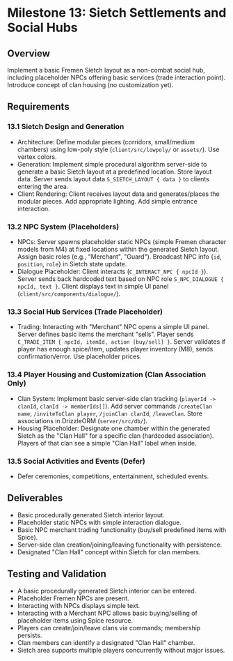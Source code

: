 # Milestone 13: Sietch Settlements and Social Hubs

## Overview
Implement a basic Fremen Sietch layout as a non-combat social hub, including placeholder NPCs offering basic services (trade interaction point). Introduce concept of clan housing (no customization yet).

## Requirements

### 13.1 Sietch Design and Generation
- Architecture: Define modular pieces (corridors, small/medium chambers) using low-poly style (`client/src/lowpoly/` or `assets/`). Use vertex colors.
- Generation: Implement simple procedural algorithm server-side to generate a basic Sietch layout at a predefined location. Store layout data. Server sends layout data `S_SIETCH_LAYOUT { data }` to clients entering the area.
- Client Rendering: Client receives layout data and generates/places the modular pieces. Add appropriate lighting. Add simple entrance interaction.

### 13.2 NPC System (Placeholders)
- NPCs: Server spawns placeholder static NPCs (simple Fremen character models from M4) at fixed locations within the generated Sietch layout. Assign basic roles (e.g., "Merchant", "Guard"). Broadcast NPC info {`id`, `position`, `role`} in Sietch state update.
- Dialogue Placeholder: Client interacts (`C_INTERACT_NPC { npcId }`). Server sends back hardcoded text based on NPC role `S_NPC_DIALOGUE { npcId, text }`. Client displays text in simple UI panel (`client/src/components/dialogue/`).

### 13.3 Social Hub Services (Trade Placeholder)
- Trading: Interacting with "Merchant" NPC opens a simple UI panel. Server defines basic items the merchant "sells". Player sends `C_TRADE_ITEM { npcId, itemId, action [buy/sell] }`. Server validates if player has enough spice/item, updates player inventory (M8), sends confirmation/error. Use placeholder prices.

### 13.4 Player Housing and Customization (Clan Association Only)
- Clan System: Implement basic server-side clan tracking (`playerId -> clanId`, `clanId -> memberIds[]`). Add server commands `/createClan name`, `/inviteToClan player`, `/joinClan clanId`, `/leaveClan`. Store associations in DrizzleORM (`server/src/db/`).
- Housing Placeholder: Designate one chamber within the generated Sietch as the "Clan Hall" for a specific clan (hardcoded association). Players of that clan see a simple "Clan Hall" label when inside.

### 13.5 Social Activities and Events (Defer)
- Defer ceremonies, competitions, entertainment, scheduled events.

## Deliverables
- Basic procedurally generated Sietch interior layout.
- Placeholder static NPCs with simple interaction dialogue.
- Basic NPC merchant trading functionality (buy/sell predefined items with Spice).
- Server-side clan creation/joining/leaving functionality with persistence.
- Designated "Clan Hall" concept within Sietch for clan members.

## Testing and Validation
- A basic procedurally generated Sietch interior can be entered.
- Placeholder Fremen NPCs are present.
- Interacting with NPCs displays simple text.
- Interacting with a Merchant NPC allows basic buying/selling of placeholder items using Spice resource.
- Players can create/join/leave clans via commands; membership persists.
- Clan members can identify a designated "Clan Hall" chamber.
- Sietch area supports multiple players concurrently without major issues.
